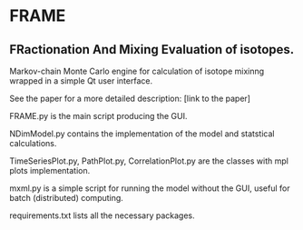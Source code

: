 # FRAME
## FRactionation And Mixing Evaluation of isotopes.

Markov-chain Monte Carlo engine for calculation of isotope mixinng wrapped in a simple Qt user interface.

See the paper for a more detailed description: [link to the paper]

FRAME.py is the main script producing the GUI.

NDimModel.py contains the implementation of the model and statstical calculations.

TimeSeriesPlot.py, PathPlot.py, CorrelationPlot.py are the classes with mpl plots implementation.

mxml.py is a simple script for running the model without the GUI, useful for batch (distributed) computing.

requirements.txt lists all the necessary packages.

